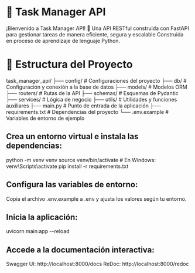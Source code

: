 # 🧠 Task Manager API

¡Bienvenido a Task Manager API! 🧩
Una API RESTful construida con FastAPI para gestionar tareas de manera eficiente, segura y escalable
Construida en proceso de aprendizaje de lenguaje Python.

# 🧱 Estructura del Proyecto
task_manager_api/
├── config/           # Configuraciones del proyecto
├── db/               # Configuración y conexión a la base de datos
├── models/           # Modelos ORM
├── routers/          # Rutas de la API
├── schemas/          # Esquemas de Pydantic
├── services/         # Lógica de negocio
├── utils/            # Utilidades y funciones auxiliares
├── main.py           # Punto de entrada de la aplicación
├── requirements.txt  # Dependencias del proyecto
└── .env.example      # Variables de entorno de ejemplo


## Crea un entorno virtual e instala las dependencias:
python -m venv venv
source venv/bin/activate  # En Windows: venv\Scripts\activate
pip install -r requirements.txt

## Configura las variables de entorno:
Copia el archivo .env.example a .env y ajusta los valores según tu entorno.

## Inicia la aplicación:
uvicorn main:app --reload


## Accede a la documentación interactiva:
Swagger UI: http://localhost:8000/docs
ReDoc: http://localhost:8000/redoc

